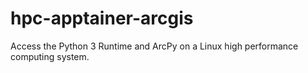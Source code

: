 # hpc-apptainer-arcgis
Access the Python 3 Runtime and ArcPy on a Linux high performance computing system.
